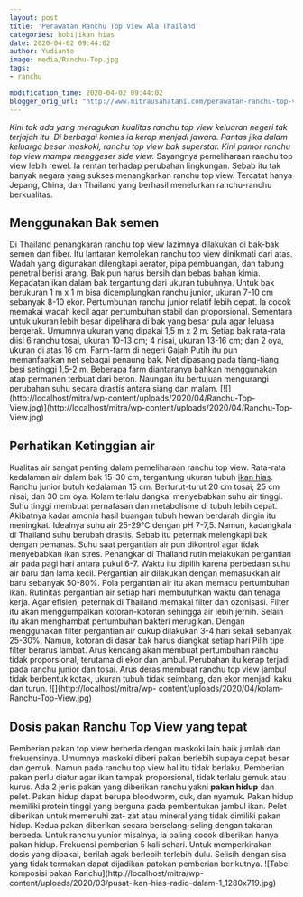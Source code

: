```yaml
---
layout: post
title: 'Perawatan Ranchu Top View Ala Thailand'
categories: hobi|ikan hias
date: 2020-04-02 09:44:02
author: Yudianto
image: media/Ranchu-Top.jpg
tags:
- ranchu

modification_time: 2020-04-02 09:44:02
blogger_orig_url: "http://www.mitrausahatani.com/perawatan-ranchu-top-view-ala-thailand.html"
---
```


_Kini tak ada yang meragukan kualitas ranchu top view keluaran negeri tak
terjajah itu. Di berbagai kontes ia kerap menjadi jawara. Pantas jika dalam
keluarga besar maskoki, ranchu top view bak superstar. Kini pamor ranchu top
view mampu menggeser side view._ Sayangnya pemeliharaan ranchu top view lebih
rewel. Ia rentan terhadap perubahan lingkungan. Sebab itu tak banyak negara
yang sukses menangkarkan ranchu top view. Tercatat hanya Jepang, China, dan
Thailand yang berhasil menelurkan ranchu-ranchu berkualitas.

## Menggunakan Bak semen

Di Thailand penangkaran ranchu top view lazimnya dilakukan di bak-bak semen
dan fiber. Itu lantaran kemolekan ranchu top view dinikmati dari atas. Wadah
yang digunakan dilengkapi aerator, pipa pembuangan, dan tabung penetral berisi
arang. Bak pun harus bersih dan bebas bahan kimia. Kepadatan ikan dalam bak
tergantung dari ukuran tubuhnya. Untuk bak berukuran 1 m x 1 m bisa
dicemplungkan ranchu junior, ukuran 7-10 cm sebanyak 8-10 ekor. Pertumbuhan
ranchu junior relatif lebih cepat. Ia cocok memakai wadah kecil agar
pertumbuhan stabil dan proporsional. Sementara untuk ukuran lebih besar
dipelihara di bak yang besar pula agar leluasa bergerak. Umumnya ukuran yang
dipakai 1,5 m x 2 m. Setiap bak rata-rata diisi 6 ranchu tosai, ukuran 10-13
cm; 4 nisai, ukuran 13-16 cm; dan 2 oya, ukuran di atas 16 cm. Farm-farm di
negeri Gajah Putih itu pun memanfaatkan net sebagai penaung bak. Net dipasang
pada tiang-tiang besi setinggi 1,5-2 m. Beberapa farm diantaranya bahkan
menggunakan atap permanen terbuat dari beton. Naungan itu bertujuan mengurangi
perubahan suhu secara drastis antara siang dan malam.
[![](http://localhost/mitra/wp-content/uploads/2020/04/Ranchu-Top-
View.jpg)](http://localhost/mitra/wp-content/uploads/2020/04/Ranchu-Top-
View.jpg)

## Perhatikan Ketinggian air

Kualitas air sangat penting dalam pemeliharaan ranchu top view. Rata-rata
kedalaman air dalam bak 15-30 cm, tergantung ukuran tubuh [ikan
hias](https://www.mitrausahatani.com/ikan-hias). Ranchu junior butuh kedalaman 15 cm.
Berturut-turut 20 cm tosai; 25 cm nisai; dan 30 cm oya. Kolam terlalu dangkal
menyebabkan suhu air tinggi. Suhu tinggi membuat pernafasan dan metabolisme di
tubuh lebih cepat. Akibatnya kadar amonia hasil buangan tubuh hewan berdarah
dingin itu meningkat. Idealnya suhu air 25-29°C dengan pH 7-7,5. Namun,
kadangkala di Thailand suhu berubah drastis. Sebab itu peternak melengkapi bak
dengan pemanas. Suhu saat pergantian air pun dikontrol agar tidak menyebabkan
ikan stres. Penangkar di Thailand rutin melakukan pergantian air pada pagi
hari antara pukul 6-7. Waktu itu dipilih karena perbedaan suhu air baru dan
lama kecil. Pergantian air dilakukan dengan memasukkan air baru sebanyak
50-80%. Pola pergantian air itu akan memacu pertumbuhan ikan. Rutinitas
pergantian air setiap hari membutuhkan waktu dan tenaga kerja. Agar efisien,
peternak di Thailand memakai filter dan ozonisasi. Filter itu akan
menggumpalkan kotoran-kotoran sehingga air lebih jernih. Selain itu akan
menghambat pertumbuhan bakteri merugikan. Dengan menggunakan filter pergantian
air cukup dilakukan 3-4 hari sekali sebanyak 25-30%. Namun, kotoran di dasar
bak harus diangkat setiap hari Pilih tipe filter berarus lambat. Arus kencang
akan membuat pertumbuhan ranchu tidak proporsional, terutama di ekor dan
jambul. Perubahan itu kerap terjadi pada ranchu junior dan tosai. Arus deras
membuat ranchu top view jambul tidak berbentuk kotak, ukuran tubuh tidak
seimbang, dan ekor menjadi kaku dan turun. ![](http://localhost/mitra/wp-
content/uploads/2020/04/kolam-Ranchu-Top-View.jpg)

## Dosis pakan Ranchu Top View yang tepat

Pemberian pakan top view berbeda dengan maskoki lain baik jumlah dan
frekuensinya. Umumnya maskoki diberi pakan berlebih supaya cepat besar dan
gemuk. Namun pada ranchu top view hal itu tidak berlaku. Pemberian pakan perlu
diatur agar ikan tampak proporsional, tidak terlalu gemuk atau kurus. Ada 2
jenis pakan yang diberikan ranchu yakni **pakan hidup** dan pelet. Pakan hidup
dapat berupa bloodworm, cuk, dan nyamuk. Pakan hidup memiliki protein tinggi
yang berguna pada pembentukan jambul ikan. Pelet diberikan untuk memenuhi zat-
zat atau mineral yang tidak dimiliki pakan hidup. Kedua pakan diberikan secara
berselang-seling dengan takaran berbeda. Untuk ranchu yunior misalnya, ia
paling cocok diberikan hanya pakan hidup. Frekuensi pemberian 5 kali sehari.
Untuk memperkirakan dosis yang dipakai, berilah agak berlebih terlebih dulu.
Selisih dengan sisa yang tidak termakan dapat dijadikan patokan pemberian
berikutnya. ![Tabel komposisi pakan Ranchu](http://localhost/mitra/wp-
content/uploads/2020/03/pusat-ikan-hias-radio-dalam-1_1280x719.jpg)


